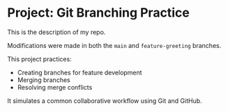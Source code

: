 # Project: Git Branching Practice

This is the description of my repo.

Modifications were made in both the `main` and `feature-greeting` branches.

This project practices:

- Creating branches for feature development
- Merging branches
- Resolving merge conflicts

It simulates a common collaborative workflow using Git and GitHub.
